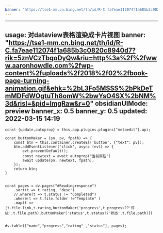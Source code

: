 ```yaml
---
banner: "https://tse1-mm.cn.bing.net/th/id/R-C.fa7eae112074f1a685b3c0820c8940d7?rik=5znVCzTbqoDyQw&riu=http%3a%2f%2fwww.aaronhowdle.com%2fwp-content%2fuploads%2f2018%2f02%2fbook-page-turning-animation.gif&ehk=%2bL3Fo5MSSS%2bPkDeTmMDFdWOgtuTh8omW%2bwYsO4SX%2bNM%3d&risl=&pid=ImgRaw&r=0"
---
```

---
usage: 对dataview表格渲染成卡片视图
banner: "https://tse1-mm.cn.bing.net/th/id/R-C.fa7eae112074f1a685b3c0820c8940d7?rik=5znVCzTbqoDyQw&riu=http%3a%2f%2fwww.aaronhowdle.com%2fwp-content%2fuploads%2f2018%2f02%2fbook-page-turning-animation.gif&ehk=%2bL3Fo5MSSS%2bPkDeTmMDFdWOgtuTh8omW%2bwYsO4SX%2bNM%3d&risl=&pid=ImgRaw&r=0"
obsidianUIMode: preview
banner_x: 0.5
banner_y: 0.5
updated: 2022-03-15 14:19
---

 

```dataviewjs
const {update,autoprop} = this.app.plugins.plugins["metaedit"].api;

const buttonMaker = (pn, pv, fpath) => {
    const btn = this.container.createEl('button', {"text": pv});
    btn.addEventListener('click', async (evt) => {
        evt.preventDefault();
		const newtext = await autoprop("当前属性")
        await update(pn, newtext, fpath);
    });
    return btn;
}


const pages = dv.pages("#Readingresponse")
    .sort(t => t.rating, 'desc')
    //.where(t => t.status != "Completed")
	.where(t => t.file.folder !="Template" )
    .map(t =>  [t.file.link,t.rating,buttonMaker('progress',t.progress??'评级',t.file.path),buttonMaker('status',t.status??'状态',t.file.path)])


dv.table(["name","progress","rating" ,"status"], pages);


```